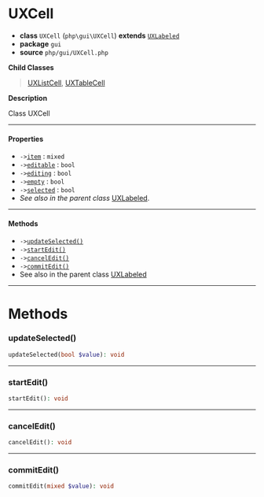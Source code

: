 # UXCell

- **class** `UXCell` (`php\gui\UXCell`) **extends** [`UXLabeled`](https://github.com/VenityStudio/android/tree/master/jphp-android-ext/api-docs/classes/php/gui/UXLabeled.md)
- **package** `gui`
- **source** `php/gui/UXCell.php`

**Child Classes**

> [UXListCell](https://github.com/VenityStudio/android/tree/master/jphp-android-ext/api-docs/classes/php/gui/UXListCell.md), [UXTableCell](https://github.com/VenityStudio/android/tree/master/jphp-android-ext/api-docs/classes/php/gui/UXTableCell.md)

**Description**

Class UXCell

---

#### Properties

- `->`[`item`](#prop-item) : `mixed`
- `->`[`editable`](#prop-editable) : `bool`
- `->`[`editing`](#prop-editing) : `bool`
- `->`[`empty`](#prop-empty) : `bool`
- `->`[`selected`](#prop-selected) : `bool`
- *See also in the parent class* [UXLabeled](https://github.com/VenityStudio/android/tree/master/jphp-android-ext/api-docs/classes/php/gui/UXLabeled.md).

---

#### Methods

- `->`[`updateSelected()`](#method-updateselected)
- `->`[`startEdit()`](#method-startedit)
- `->`[`cancelEdit()`](#method-canceledit)
- `->`[`commitEdit()`](#method-commitedit)
- See also in the parent class [UXLabeled](https://github.com/VenityStudio/android/tree/master/jphp-android-ext/api-docs/classes/php/gui/UXLabeled.md)

---
# Methods

<a name="method-updateselected"></a>

### updateSelected()
```php
updateSelected(bool $value): void
```

---

<a name="method-startedit"></a>

### startEdit()
```php
startEdit(): void
```

---

<a name="method-canceledit"></a>

### cancelEdit()
```php
cancelEdit(): void
```

---

<a name="method-commitedit"></a>

### commitEdit()
```php
commitEdit(mixed $value): void
```